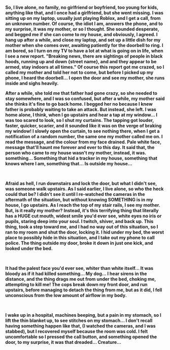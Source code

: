 **So, I live alone, no family, no girlfriend or boyfriend, too young for kids, anything like that, and I once had a girlfriend, but she went missing. I was sitting up on my laptop, usually just playing Roblox, and I get a call, from an unknown number. Of course, the idiot I am, answers the phone, and to my surprise, it was my mother, or so I thought. She sounded desperate, and begged me if she can come to my house, and obviously, I agreed. I hang up after a while, and close my laptop, and set up a little dish for my mother when she comes over, awaiting patiently for the doorbell to ring. I am bored, so I turn on my TV to have a lot at what is going on in life, when I see a new report. "Breaking news, there are sightings of people in black hoods, running up and down {street name}, and and they appear to be armed, stay indoors at all times." Of course this report got me crazed, so I called my mother and told her not to come, but before I picked up my phone, I heard the doorbell... I open the door and see my mother, she runs inside and sighs heavily.**  


**After a while, she told me that father had gone crazy, so she needed to stay somewhere, and I was so confused, but after a while, my mother said she thinks it's fine to go back home. I begged her no because I knew father is probably waiting to take an attack. But instead, she left. I was home alone, I think, when I go upstairs and hear a tap at my window... I was too scared to look, so I shut my curtains. The tapping got louder, faster, quicker, scarier, and it sounded like it was on the verge of braking my window! I slowly open the curtain, to see nothing there, when I get a notification of a random number, the same one my mother called me on. I read the message, and the colour from my face drained. Pale white face, message that'll haunt me forever and ever to this day. It said that, the person who came to my house wasn't my mother, instead, it was. something... Something that hid a tracker in my house, something that knows where I am, something that... Is outside my house...**

&#x200B;

**Afraid as hell, I run downstairs and lock the door, but what I didn't see, was someone walk upstairs. As I said earlier, I live alone, so who the heck could that be? I didn't see it until I re-watched the cameras in the aftermath of the situation, but without knowing SOMETHING is in my house, I go upstairs. As I reach the top of my stair rails, I see my mother. But, is it really my mother? Instead, it's this terrifying thing that literally has a HUGE cut mouth, widest smile you'd ever see, white eyes no iris or pupils, staring deep into your soul. I twitch, shiver, and back up. This thing, took a step toward me, and I had no way out of this situation, so I ran to my room and shut the door, locking it. I hid under my bed, the worst place to possibly hide in this situation, and I take out my phone to call police. The thing outside my door, broke it down in just one kick, and looked under the bed.**

&#x200B;

**It had the palest face you'd ever see, whiter than white itself... It was bloody as if it had killed something... My dog... I hear sirens in the distance, and the thing drags me out from under the bed, choking me, attempting to kill me! The cops break down my front door, and run upstairs, before managing to detach the thing from me, but as it did, I fell unconscious from the low amount of airflow in my body.**

&#x200B;

**I wake up in a hospital, machines beeping, but a pain in my stomach, so I lift the thin blanket up, to see stitches on my stomach... I don't recall having something happen like that, (I watched the cameras, and I was stabbed), but I recovered myself because the room was cold. I felt uncomfortable so I pressed the call button, and something opened the door, to my surprise, it was that dreaded... Creature...**
